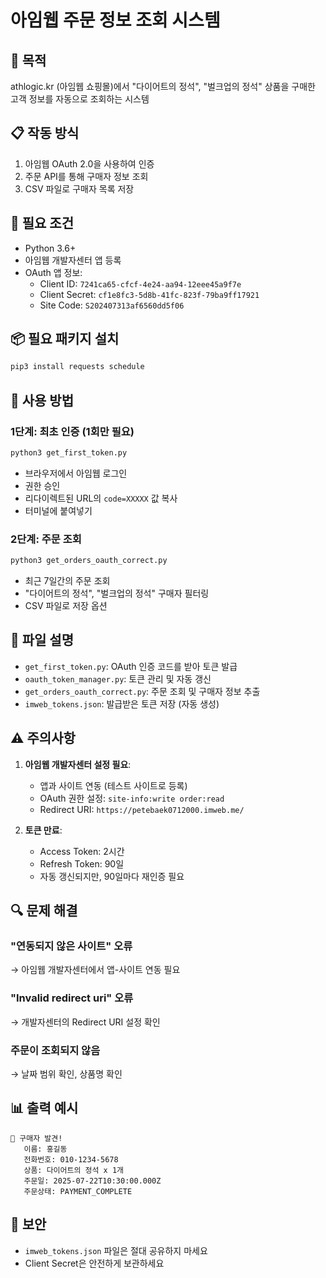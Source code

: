 # 아임웹 주문 정보 조회 시스템

## 🎯 목적
athlogic.kr (아임웹 쇼핑몰)에서 "다이어트의 정석", "벌크업의 정석" 상품을 구매한 고객 정보를 자동으로 조회하는 시스템

## 📋 작동 방식
1. 아임웹 OAuth 2.0을 사용하여 인증
2. 주문 API를 통해 구매자 정보 조회
3. CSV 파일로 구매자 목록 저장

## 🔧 필요 조건
- Python 3.6+
- 아임웹 개발자센터 앱 등록
- OAuth 앱 정보:
  - Client ID: `7241ca65-cfcf-4e24-aa94-12eee45a9f7e`
  - Client Secret: `cf1e8fc3-5d8b-41fc-823f-79ba9ff17921`
  - Site Code: `S202407313af6560dd5f06`

## 📦 필요 패키지 설치
```bash
pip3 install requests schedule
```

## 🚀 사용 방법

### 1단계: 최초 인증 (1회만 필요)
```bash
python3 get_first_token.py
```
- 브라우저에서 아임웹 로그인
- 권한 승인
- 리다이렉트된 URL의 `code=XXXXX` 값 복사
- 터미널에 붙여넣기

### 2단계: 주문 조회
```bash
python3 get_orders_oauth_correct.py
```
- 최근 7일간의 주문 조회
- "다이어트의 정석", "벌크업의 정석" 구매자 필터링
- CSV 파일로 저장 옵션

## 📁 파일 설명
- `get_first_token.py`: OAuth 인증 코드를 받아 토큰 발급
- `oauth_token_manager.py`: 토큰 관리 및 자동 갱신
- `get_orders_oauth_correct.py`: 주문 조회 및 구매자 정보 추출
- `imweb_tokens.json`: 발급받은 토큰 저장 (자동 생성)

## ⚠️ 주의사항
1. **아임웹 개발자센터 설정 필요**:
   - 앱과 사이트 연동 (테스트 사이트로 등록)
   - OAuth 권한 설정: `site-info:write order:read`
   - Redirect URI: `https://petebaek0712000.imweb.me/`

2. **토큰 만료**:
   - Access Token: 2시간
   - Refresh Token: 90일
   - 자동 갱신되지만, 90일마다 재인증 필요

## 🔍 문제 해결

### "연동되지 않은 사이트" 오류
→ 아임웹 개발자센터에서 앱-사이트 연동 필요

### "Invalid redirect uri" 오류
→ 개발자센터의 Redirect URI 설정 확인

### 주문이 조회되지 않음
→ 날짜 범위 확인, 상품명 확인

## 📊 출력 예시
```
🎯 구매자 발견!
   이름: 홍길동
   전화번호: 010-1234-5678
   상품: 다이어트의 정석 x 1개
   주문일: 2025-07-22T10:30:00.000Z
   주문상태: PAYMENT_COMPLETE
```

## 🔐 보안
- `imweb_tokens.json` 파일은 절대 공유하지 마세요
- Client Secret은 안전하게 보관하세요